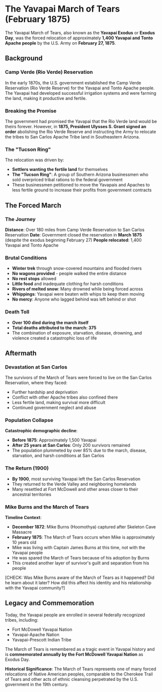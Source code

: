 # The Yavapai March of Tears (February 1875)

The Yavapai March of Tears, also known as the **Yavapai Exodus** or **Exodus Day**, was the forced relocation of approximately **1,400 Yavapai and Tonto Apache people** by the U.S. Army on **February 27, 1875**.

## Background

### Camp Verde (Rio Verde) Reservation
In the early 1870s, the U.S. government established the Camp Verde Reservation (Rio Verde Reserve) for the Yavapai and Tonto Apache people. The Yavapai had developed successful irrigation systems and were farming the land, making it productive and fertile.

### Breaking the Promise
The government had promised the Yavapai that the Rio Verde land would be theirs forever. However, in **1875, President Ulysses S. Grant signed an order** abolishing the Rio Verde Reserve and instructing the Army to relocate the tribes to San Carlos Apache Tribe land in Southeastern Arizona.

### The "Tucson Ring"
The relocation was driven by:
- **Settlers wanting the fertile land** for themselves
- **The "Tucson Ring"**: A group of Southern Arizona businessmen who sold overpriced tribal rations to the federal government
- These businessmen petitioned to move the Yavapais and Apaches to less fertile ground to increase their profits from government contracts

## The Forced March

### The Journey
**Distance**: Over 180 miles from Camp Verde Reservation to San Carlos Reservation
**Date**: Government closed the reservation in **March 1875** (despite the exodus beginning February 27)
**People relocated**: 1,400 Yavapai and Tonto Apache

### Brutal Conditions
- **Winter trek** through snow-covered mountains and flooded rivers
- **No wagons provided** - people walked the entire distance
- **No rest stops** allowed
- **Little food** and inadequate clothing for harsh conditions
- **Rivers of melted snow**: Many drowned while being forced across
- **Whippings**: Yavapai were beaten with whips to keep them moving
- **No mercy**: Anyone who lagged behind was left behind or shot

### Death Toll
- **Over 100 died during the march itself**
- **Total deaths attributed to the march: 375**
- The combination of exposure, starvation, disease, drowning, and violence created a catastrophic loss of life

## Aftermath

### Devastation at San Carlos
The survivors of the March of Tears were forced to live on the San Carlos Reservation, where they faced:
- Further hardship and deprivation
- Conflict with other Apache tribes also confined there
- Less fertile land, making survival more difficult
- Continued government neglect and abuse

### Population Collapse
**Catastrophic demographic decline**:
- **Before 1875**: Approximately 1,500 Yavapai
- **After 25 years at San Carlos**: Only 200 survivors remained
- The population plummeted by over 85% due to the march, disease, starvation, and harsh conditions at San Carlos

### The Return (1900)
- **By 1900**, most surviving Yavapai left the San Carlos Reservation
- They returned to the Verde Valley and neighboring homelands
- Many resettled at Fort McDowell and other areas closer to their ancestral territories

### Mike Burns and the March of Tears
**Timeline Context**:
- **December 1872**: Mike Burns (Hoomothya) captured after Skeleton Cave Massacre
- **February 1875**: The March of Tears occurs when Mike is approximately 10 years old
- Mike was living with Captain James Burns at this time, not with the Yavapai people
- He was spared the March of Tears because of his adoption by Burns
- This created another layer of survivor's guilt and separation from his people

[CHECK: Was Mike Burns aware of the March of Tears as it happened? Did he learn about it later? How did this affect his identity and his relationship with the Yavapai community?]

## Legacy and Commemoration

Today, the Yavapai people are enrolled in several federally recognized tribes, including:
- Fort McDowell Yavapai Nation
- Yavapai-Apache Nation
- Yavapai-Prescott Indian Tribe

The March of Tears is remembered as a tragic event in Yavapai history and is **commemorated annually by the Fort McDowell Yavapai Nation** as Exodus Day.

**Historical Significance**: The March of Tears represents one of many forced relocations of Native American peoples, comparable to the Cherokee Trail of Tears and other acts of ethnic cleansing perpetrated by the U.S. government in the 19th century.
